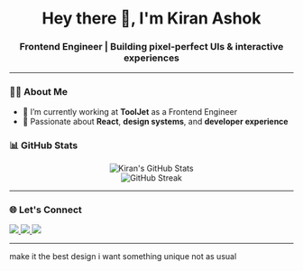 <!-- Banner image (optional) -->
<!-- 
![Banner](https://cdn.dribbble.com/users/4107928/screenshots/16332316/media/719efcff15976cc5df758885c931429d.jpg?compress=1&resize=1600x1200&vertical=top) 
-->

<h1 align="center">Hey there 👋, I'm Kiran Ashok</h1>
<h3 align="center">Frontend Engineer | Building pixel-perfect UIs & interactive experiences</h3>

---

### 👨‍💻 About Me

- 🔭 I’m currently working at **ToolJet** as a Frontend Engineer  
- 🧩 Passionate about **React**, **design systems**, and **developer experience**



### 📊 GitHub Stats

<p align="center">
  <img src="https://github-readme-stats.vercel.app/api?username=stepinfwd&show_icons=true&theme=radical" alt="Kiran's GitHub Stats" />
  <br/>
  <img src="https://github-readme-streak-stats.herokuapp.com?user=stepinfwd&theme=radical" alt="GitHub Streak" />
</p>

---

### 🌐 Let's Connect

<p align="left">
  <a href="https://www.linkedin.com/in/kiranashok/" target="_blank">
    <img src="https://img.shields.io/badge/-LinkedIn-0077B5?style=flat&logo=linkedin" />
  </a>
  <a href="https://stepinfwd.dev" target="_blank">
    <img src="https://img.shields.io/badge/-Portfolio-000?style=flat&logo=vercel" />
  </a>
  <a href="mailto:kiranashokdev@gmail.com" target="_blank">
    <img src="https://img.shields.io/badge/-Email-EA4335?style=flat&logo=gmail&logoColor=white" />
  </a>
</p>

---


make it the best design i want something unique not as usual
